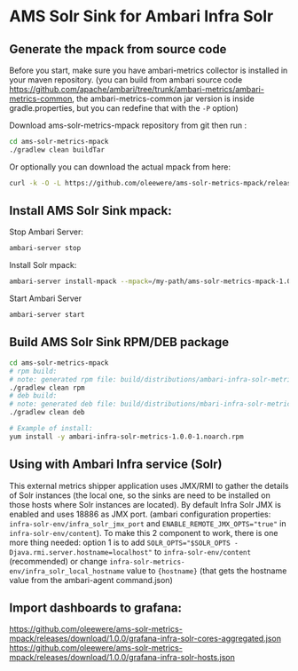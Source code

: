 # AMS Solr Sink for Ambari Infra Solr

## Generate the mpack from source code
Before you start, make sure you have ambari-metrics collector is installed in your maven repository. (you can build from ambari source code https://github.com/apache/ambari/tree/trunk/ambari-metrics/ambari-metrics-common, the ambari-metrics-common jar version is inside gradle.properties, but you can redefine that with the `-P` option)

Download ams-solr-metrics-mpack repository from git then run :
```bash
cd ams-solr-metrics-mpack
./gradlew clean buildTar
```
Or optionally you can download the actual mpack from here:
```bash
curl -k -O -L https://github.com/oleewere/ams-solr-metrics-mpack/releases/download/1.0.0/ams-solr-metrics-mpack-1.0.0.tar.gz
```

## Install AMS Solr Sink mpack:

Stop Ambari Server:
```bash
ambari-server stop
```

Install Solr mpack:
```bash
ambari-server install-mpack --mpack=/my-path/ams-solr-metrics-mpack-1.0.0.tar.gz --verbose
```

Start Ambari Server
```bash
ambari-server start
```

## Build AMS Solr Sink RPM/DEB package
```bash
cd ams-solr-metrics-mpack
# rpm build:
# note: generated rpm file: build/distributions/ambari-infra-solr-metrics*.rpm,
./gradlew clean rpm
# deb build:
# note: generated deb file: build/distributions/mbari-infra-solr-metrics*.deb,
./gradlew clean deb

# Example of install:
yum install -y ambari-infra-solr-metrics-1.0.0-1.noarch.rpm
```


## Using with Ambari Infra service (Solr)

This external metrics shipper application uses JMX/RMI to gather the details of Solr instances (the local one, so the sinks are need to be installed on those hosts where Solr instances are located). 
By default Infra Solr JMX is enabled and uses 18886 as JMX port. (ambari configuration properties: `infra-solr-env/infra_solr_jmx_port` and `ENABLE_REMOTE_JMX_OPTS="true"` in `infra-solr-env/content`). To make this 2 component to work, there is one more thing needed: option 1 is to add `SOLR_OPTS="$SOLR_OPTS -Djava.rmi.server.hostname=localhost"` to `infra-solr-env/content` (recommended) or change `infra-solr-metrics-env/infra_solr_local_hostname` value to `{hostname}` (that gets the hostname value from the ambari-agent command.json)

## Import dashboards to grafana:

https://github.com/oleewere/ams-solr-metrics-mpack/releases/download/1.0.0/grafana-infra-solr-cores-aggregated.json
https://github.com/oleewere/ams-solr-metrics-mpack/releases/download/1.0.0/grafana-infra-solr-hosts.json



